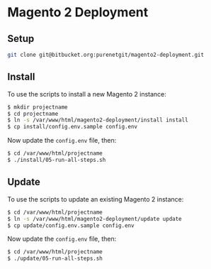 # Magento 2 Deployment

## Setup

```bash
git clone git@bitbucket.org:purenetgit/magento2-deployment.git
```

## Install

To use the scripts to install a new Magento 2 instance:

```bash
$ mkdir projectname
$ cd projectname
$ ln -s /var/www/html/magento2-deployment/install install
$ cp install/config.env.sample config.env
```

Now update the `config.env` file, then:

```bash
$ cd /var/www/html/projectname
$ ./install/05-run-all-steps.sh
```

## Update

To use the scripts to update an existing Magento 2 instance:

```bash
$ cd /var/www/html/projectname
$ ln -s /var/www/html/magento2-deployment/update update
$ cp update/config.env.sample config.env
```

Now update the `config.env` file, then:

```bash
$ cd /var/www/html/projectname
$ ./update/05-run-all-steps.sh
```
